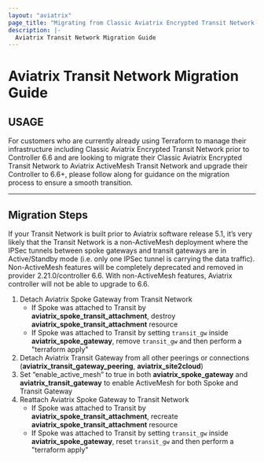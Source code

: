 ```yaml
---
layout: "aviatrix"
page_title: "Migrating from Classic Aviatrix Encrypted Transit Network to Aviatrix ActiveMesh Transit Network"
description: |-
  Aviatrix Transit Network Migration Guide
---
```


# Aviatrix Transit Network Migration Guide

## USAGE
For customers who are currently already using Terraform to manage their infrastructure including Classic Aviatrix Encrypted Transit Network prior to Controller 6.6 and are looking to migrate their Classic Aviatrix Encrypted Transit Network to Aviatrix ActiveMesh Transit Network and upgrade their Controller to 6.6+, please follow along for guidance on the migration process to ensure a smooth transition.

---
## Migration Steps

If your Transit Network is built prior to Aviatrix software release 5.1, it’s very likely that the Transit Network is a non-ActiveMesh deployment where the IPSec tunnels between spoke gateways and transit gateways are in Active/Standby mode (i.e. only one IPSec tunnel is carrying the data traffic). Non-ActiveMesh features will be completely deprecated and removed in provider 2.21.0/controller 6.6. With non-ActiveMesh features, Aviatrix controller will not be able to upgrade to 6.6.

1. Detach Aviatrix Spoke Gateway from Transit Network
   - If Spoke was attached to Transit by **aviatrix_spoke_transit_attachment**, destroy **aviatrix_spoke_transit_attachment** resource
   - If Spoke was attached to Transit by setting ``transit_gw`` inside **aviatrix_spoke_gateway**, remove ``transit_gw`` and then perform a "terraform apply"
2. Detach Aviatrix Transit Gateway from all other peerings or connections (**aviatrix_transit_gateway_peering**, **aviatrix_site2cloud**)
3. Set “enable_active_mesh” to true in both **aviatrix_spoke_gateway** and **aviatrix_transit_gateway** to enable ActiveMesh for both Spoke and Transit Gateway
4. Reattach Aviatrix Spoke Gateway to Transit Network
   - If Spoke was attached to Transit by **aviatrix_spoke_transit_attachment**, recreate **aviatrix_spoke_transit_attachment** resource
   - If Spoke was attached to Transit by setting ``transit_gw`` inside **aviatrix_spoke_gateway**, reset ``transit_gw`` and then perform a "terraform apply"
